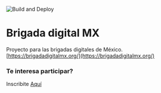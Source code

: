 ![Build and Deploy](https://github.com/inavac182/brigadadigitalmx-public/workflows/Build%20and%20Deploy/badge.svg)

# Brigada digital MX
Proyecto para las brigadas digitales de México.
[https://brigadadigitalmx.org/](https://brigadadigitalmx.org/)

### Te interesa participar?
Inscribite [Aquí](https://docs.google.com/forms/d/e/1FAIpQLSefst8eZeVMZoA22bLgeuZs1rFmL3oWhnjwtT6bsFBnqmJKAg/viewform)

